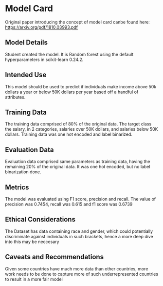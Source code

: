# Model Card

Original paper introducing the concept of model card canbe found here: https://arxiv.org/pdf/1810.03993.pdf

## Model Details

Student created the model. It is Random forest using the default hyperparameters in scikit-learn 0.24.2.

## Intended Use

This model should be used to predict if individuals make income above 50k dollars a year or below 50K dollars per year based off a handful of attributes.

## Training Data

The training data comprised of 80% of the original data. The target class the salary, in 2 categories, salaries over 50K dollars, and salaries below 50K dollars. Training data was one hot encoded and label binarized.

## Evaluation Data

Evaluation data comprised same parameters as training data, having the remaining 20% of the original data. It was one hot encoded, but no label binarization done.

## Metrics

The model was evaluated using F1 score, precision and recall. The value of precision was 0.7454, recall was 0.615 and f1 score was 0.6739

## Ethical Considerations

The Dataset has data containing race and gender, which could potentially discriminate against individuals in such brackets, hence a more deep dive into this may be neccesary

## Caveats and Recommendations

Given some countries have much more data than other countries, more work needs to be done to capture more of such underrepresented countries to result in a more fair model

